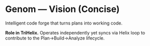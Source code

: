 # Genom — Vision (Concise)

Intelligent code forge that turns plans into working code.

**Role in TriHelix.** Operates independently yet syncs via Helix loop to contribute
to the Plan→Build→Analyze lifecycle.
